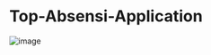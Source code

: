 # Top-Absensi-Application
![image](https://user-images.githubusercontent.com/88439222/230749488-821ac0de-515d-4ab6-bc06-313b0326d152.png)
